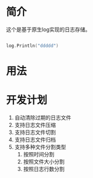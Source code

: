 
# 简介

这个是基于原生log实现的日志存储。

```go

log.Println("ddddd")

```

# 用法


# 开发计划

1. 自动清除过期的日志文件
2. 支持日志文件压缩
3. 支持日志文件切割
4. 支持日志文件归档
5. 支持多种文件分割类型
   1. 按照时间分割
   2. 按照文件大小分割
   3. 按照日志行数分割

